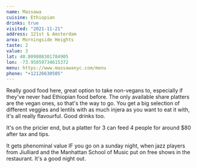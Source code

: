 ```yaml
---
name: Massawa
cuisine: Ethiopian
drinks: true
visited: "2021-11-21"
address: 121st & Amsterdam
area: Morningside Heights
taste: 2
value: 3
lat: 40.809808301784905
lon: -73.95859734615372
menu: https://www.massawanyc.com/menu
phone: "+12126630505"
---
```


Really good food here, great option to take non-vegans to, especially if they've never had Ethiopian food before. The only available share platters are the vegan ones, so that's the way to go. You get a big selection of different veggies and lentils with as much injera as you want to eat it with, it's all really flavourful. Good drinks too.

It's on the pricier end, but a platter for 3 can feed 4 people for around $80 after tax and tips. 

It gets phenominal value IF you go on a sunday night, when jazz players from Jiulliard and the Manhattan School of Music put on free shows in the restaurant. It's a good night out.


